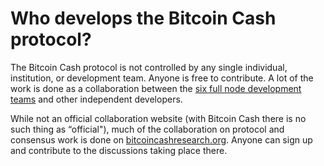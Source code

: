 # Who develops the Bitcoin Cash protocol?

The Bitcoin Cash protocol is not controlled by any single individual, institution, or development team. Anyone is free to contribute. A lot of the work is done as a collaboration between the [six full node development teams](https://bitcoincash.org/#nodes) and other independent developers. 

While not an official collaboration website (with Bitcoin Cash there is no such thing as “official"), much of the collaboration on protocol and consensus work is done on [bitcoincashresearch.org](https://bitcoincashresearch.org/). Anyone can sign up and contribute to the discussions taking place there.